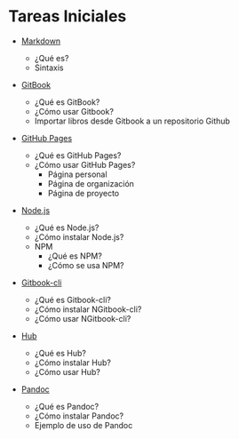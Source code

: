 # Tareas Iniciales

* [Markdown](intro/intro.md)
    * ¿Qué es?
    * Sintaxis
    
* [GitBook](cap1/GitBook.md)
    * ¿Qué es GitBook?
    * ¿Cómo usar Gitbook?
    * Importar libros desde Gitbook a un repositorio Github
    
* [GitHub Pages](cap2/github-pages.md)
    * ¿Qué es GitHub Pages?
    * ¿Cómo usar GitHub Pages?
        * Página personal
        * Página de organización
        * Página de proyecto
        
* [Node.js](cap3/nodejs.md)
    * ¿Qué es Node.js?
    * ¿Cómo instalar Node.js?
    * NPM
        * ¿Qué es NPM?
        * ¿Cómo se usa NPM?
            
* [Gitbook-cli](cap4/gitbook-cli.md)
    * ¿Qué es Gitbook-cli?
    * ¿Cómo instalar NGitbook-cli?
    * ¿Cómo usar NGitbook-cli?
    
* [Hub](cap5/hub.md)
    * ¿Qué es Hub?
    * ¿Cómo instalar Hub?
    * ¿Cómo usar Hub?
    
* [Pandoc](cap7/Pandoc.md)
    * ¿Qué es Pandoc?
    * ¿Cómo instalar Pandoc?
    * Ejemplo de uso de Pandoc
